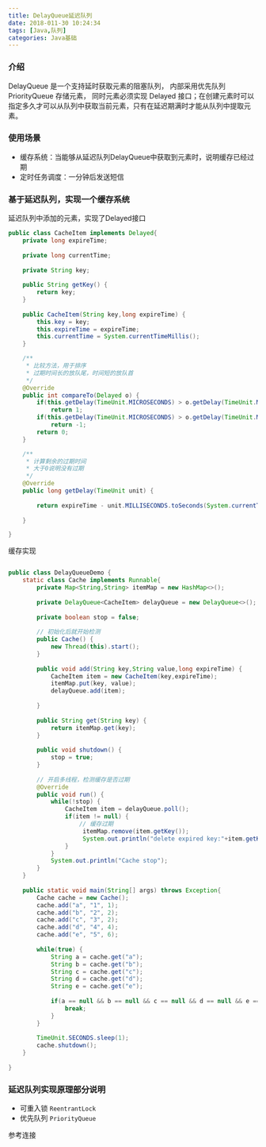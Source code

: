 ```yaml
---
title: DelayQueue延迟队列
date: 2018-011-30 10:24:34
tags: [Java,队列]
categories: Java基础
---
```




###  介绍

DelayQueue 是一个支持延时获取元素的阻塞队列， 
内部采用优先队列 PriorityQueue 存储元素，
同时元素必须实现 Delayed 接口；在创建元素时可以指定多久才可以从队列中获取当前元素，只有在延迟期满时才能从队列中提取元素。

### 使用场景
- 缓存系统：当能够从延迟队列DelayQueue中获取到元素时，说明缓存已经过期
- 定时任务调度：一分钟后发送短信

<!--more-->

### 基于延迟队列，实现一个缓存系统
延迟队列中添加的元素，实现了Delayed接口
```java
public class CacheItem implements Delayed{
	private long expireTime;
	
	private long currentTime;
	
	private String key;
	
	public String getKey() {
		return key;
	}
	
	public CacheItem(String key,long expireTime) {
		this.key = key;
		this.expireTime = expireTime;
		this.currentTime = System.currentTimeMillis();
	}

	/**
	 * 比较方法，用于排序
	 * 过期时间长的放队尾，时间短的放队首
	 */
	@Override
	public int compareTo(Delayed o) {
		if(this.getDelay(TimeUnit.MICROSECONDS) > o.getDelay(TimeUnit.MICROSECONDS))
			return 1;
		if(this.getDelay(TimeUnit.MICROSECONDS) > o.getDelay(TimeUnit.MICROSECONDS))
			return -1;
		return 0;
	}

	/**
	 * 计算剩余的过期时间
	 * 大于0说明没有过期
	 */
	@Override
	public long getDelay(TimeUnit unit) {
		
		return expireTime - unit.MILLISECONDS.toSeconds(System.currentTimeMillis()-currentTime);
		
	}

}

```

缓存实现
```java

public class DelayQueueDemo {
	static class Cache implements Runnable{
		private Map<String,String> itemMap = new HashMap<>();
	
		private DelayQueue<CacheItem> delayQueue = new DelayQueue<>();
		
		private boolean stop = false;
		
		// 初始化后就开始检测
		public Cache() {
			new Thread(this).start();
		}
		
		public void add(String key,String value,long expireTime) {
			CacheItem item = new CacheItem(key,expireTime);
			itemMap.put(key, value);
			delayQueue.add(item);
			
		}
		
		public String get(String key) {
			return itemMap.get(key);
		}
		
		public void shutdown() {
			stop = true;
		}
		
		// 开启多线程，检测缓存是否过期
		@Override
		public void run() {
			while(!stop) {
				CacheItem item = delayQueue.poll();
				if(item != null) {
					// 缓存过期
					 itemMap.remove(item.getKey());
					 System.out.println("delete expired key:"+item.getKey());
				}
			}
			System.out.println("Cache stop");
		}
	}
	
	public static void main(String[] args) throws Exception{
		Cache cache = new Cache();
		cache.add("a", "1", 1);
		cache.add("b", "2", 2);
		cache.add("c", "3", 2);
		cache.add("d", "4", 4);
		cache.add("e", "5", 6);
		
		while(true) {
			String a = cache.get("a");
			String b = cache.get("b");
			String c = cache.get("c");
			String d = cache.get("d");
			String e = cache.get("e");
			
			if(a == null && b == null && c == null && d == null && e == null) {
				break;
			}
		}
		
		TimeUnit.SECONDS.sleep(1);
		cache.shutdown();
	}
	
}

```

### 延迟队列实现原理部分说明

- 可重入锁 `ReentrantLock`
- 优先队列 `PriorityQueue`


参考连接[](https://juejin.im/post/5bf945b95188254e2a04329b)

